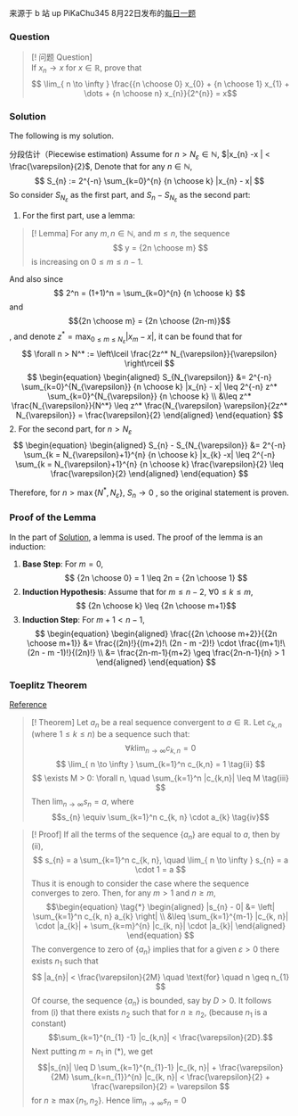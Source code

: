 来源于 b 站 up PiKaChu345 8月22日发布的[每日一题](https://b23.tv/pmTwi1w)
### Question
> [! 问题 Question]  
> If $x_{n} \to x$ for $x \in \mathbb{R}$,  prove that 
> $$ \lim_{ n \to \infty } \frac{{n \choose 0} x_{0} + {n \choose 1} x_{1} + \dots + {n \choose n} x_{n}}{2^{n}}  = x$$

### Solution
The following is my solution.

分段估计（Piecewise estimation)
Assume for $n > N_{\varepsilon} \in \mathbb{N}$,  $|x_{n} -x | < \frac{\varepsilon}{2}$,
Denote that for any $n \in \mathbb{N}$, $$
S_{n} := 2^{-n} \sum_{k=0}^{n} {n \choose k} |x_{n} - x| $$
So consider $S_{N_{\varepsilon}}$ as the first part, and $S_{n} - S_{N_{\varepsilon}}$ as the second part:
1. For the first part, use a lemma:
> [! Lemma]
> For any $m, n \in \mathbb{N}$, and $m \leq n$, the sequence 
> $$ y = {2n \choose m} $$ 
> is increasing on $0 \leq m \leq n-1$.

And also since 
$$
2^n = (1+1)^n = \sum_{k=0}^{n} {n \choose k} 
$$
 and $${2n \choose m} = {2n \choose (2n-m)}$$, and denote $z^* = \max_{0 \leq m \leq N_{\varepsilon}} |x_{m}-x|$, it can be found that for 
 $$
\forall n > N^* := \left\lceil \frac{2z^* N_{\varepsilon}}{\varepsilon}  \right\rceil 
$$
 $$
\begin{equation}
\begin{aligned}
S_{N_{\varepsilon}} &= 2^{-n} \sum_{k=0}^{N_{\varepsilon}} {n \choose k} |x_{n} - x| \leq 2^{-n} z^* \sum_{k=0}^{N_{\varepsilon}} {n \choose k} \\ 
&\leq z^*  \frac{N_{\varepsilon}}{N^*} \leq z^* \frac{N_{\varepsilon} \varepsilon}{2z^* N_{\varepsilon}} = \frac{\varepsilon}{2}
\end{aligned}
\end{equation}
$$
2. For the second part, for $n > N_{\varepsilon}$
$$
\begin{equation}
\begin{aligned}
S_{n} - S_{N_{\varepsilon}} &= 2^{-n} \sum_{k = N_{\varepsilon}+1}^{n} {n \choose k} |x_{k} -x| \leq 2^{-n} \sum_{k = N_{\varepsilon}+1}^{n} {n \choose k} \frac{\varepsilon}{2} \leq \frac{\varepsilon}{2} 
\end{aligned}
\end{equation}
$$

Therefore, for $n > \max \{N^*, N_{\varepsilon}\}$, $S_{n} \to 0$ , so the original statement is proven.

### Proof of the Lemma
In the part of [Solution](#Solution), a lemma is used. The proof of the lemma is an induction:
1. **Base Step**: For $m=0$, $$
{2n \choose 0} = 1 \leq 2n = {2n \choose 1} $$
2. **Induction Hypothesis**: 
	 Assume that for $m \leq n-2$, $\forall 0 \leq k \leq m$, 
	 $$ {2n \choose k} \leq  {2n \choose m+1}$$
3. **Induction Step**:
	 For $m+1 < n-1$, $$
	 \begin{equation}
\begin{aligned}
\frac{{2n \choose m+2}}{{2n \choose m+1}}  &= \frac{(2n)!}{(m+2)!\ (2n - m -2)!} \cdot \frac{(m+1)!\ (2n - m -1)!}{(2n)!} \\
&= \frac{2n-m-1}{m+2} \geq \frac{2n-n-1}{n} > 1
\end{aligned}
\end{equation}
	   $$

### Toeplitz Theorem
[Reference](https://math.stackexchange.com/questions/2514778/toeplitz-theorem)
>[! Theorem]
>Let $a_{n}$ be a real sequence convergent to $a \in \mathbb{R}$. Let $c_{k, n}$ (where $1 \leq k \leq n$) be a sequence such that:
> $$ \forall k \lim_{ n \to \infty } c_{k,n} = 0 \tag{i} $$
> $$ \lim_{ n \to \infty } \sum_{k=1}^n c_{k,n} = 1  \tag{ii} $$
> $$ \exists M > 0: \forall n, \quad \sum_{k=1}^n |c_{k,n}| \leq M \tag{iii} $$
> Then $\lim_{ n \to \infty } s_{n} = a$, where
> $$s_{n} \equiv \sum_{k=1}^n c_{k, n} \cdot a_{k} \tag{iv}$$

>[! Proof]
> If all the terms of the sequence $\{a_{n}\}$ are equal to $a$, then by $\mathrm{(ii)}$,
> $$ s_{n} = a \sum_{k=1}^n c_{k, n}, \quad \lim_{ n \to \infty } s_{n} = a \cdot 1 = a  $$
>  Thus it is enough to consider the case where the sequence converges to zero. 
>  Then, for any $m > 1$ and $n \geq m$,
>  $$\begin{equation} \tag{*}
\begin{aligned}
|s_{n} - 0| &= \left| \sum_{k=1}^n c_{k, n} a_{k} \right| \\ 
&\leq \sum_{k=1}^{m-1} |c_{k, n}| \cdot |a_{k}| + \sum_{k=m}^{n} |c_{k, n}| \cdot |a_{k}| 
\end{aligned}
\end{equation} $$
> The convergence to zero of $\{a_{n}\}$ implies that for a given $\varepsilon > 0$ there exists $n_{1}$ such that 
> $$ |a_{n}| < \frac{\varepsilon}{2M} \quad \text{for} \quad n \geq n_{1} $$
> Of course, the sequence $\{a_{n}\}$ is bounded, say by $D > 0$. It follows from $\mathrm{(i)}$ that there exists $n_{2}$ such that for $n \geq n_{2}$, (because $n_{1}$ is a constant)
> $$\sum_{k=1}^{n_{1} -1} |c_{k,n}| < \frac{\varepsilon}{2D}.$$
> Next putting $m=n_{1}$ in $\mathrm{(*)}$, we get
> $$|s_{n}| \leq D \sum_{k=1}^{n_{1}-1} |c_{k, n}| + \frac{\varepsilon}{2M} \sum_{k=n_{1}}^{n} |c_{k, n}| < \frac{\varepsilon}{2} + \frac{\varepsilon}{2} = \varepsilon $$
> for  $n \geq \max\{n_{1}, n_{2}\}$. Hence $\lim_{ n \to \infty } s_{n} = 0$
